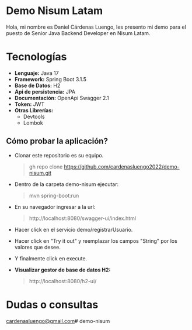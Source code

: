 # Demo Nisum Latam 

Hola, mi nombre es Daniel Cárdenas Luengo, les presento mi demo para el puesto de Senior Java Backend Developer en Nisum Latam.


# Tecnologías

- **Lenguaje:** Java 17 
- **Framework:** Spring Boot 3.1.5
- **Base de Datos:** H2
- **Api de persistencia:** JPA
- **Documentación:** OpenApi Swagger 2.1
- **Token:** JWT
- **Otras Librerías:**
	- Devtools
	- Lombok  

## Cómo probar la aplicación?

- Clonar este repositorio es su equipo.
	> gh repo clone https://github.com/cardenasluengo2022/demo-nisum.git

- Dentro de la carpeta demo-nisum ejecutar:
	> mvn spring-boot:run

- En su navegador ingresar a la url:
	> http://localhost:8080/swagger-ui/index.html
	

- Hacer click en el servicio demo/registrarUsuario.
- Hacer click en "Try it out" y reemplazar los campos "String" por los valores que desee.
- Y finalmente click en execute.

- **Visualizar gestor de base de datos H2:**
  	> http://localhost:8080/h2-ui/



# Dudas o consultas 

cardenasluengo@gmail.com# demo-nisum
